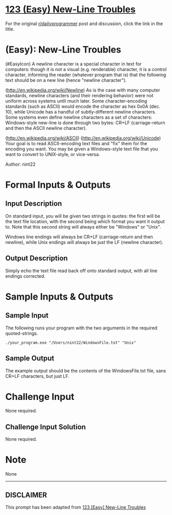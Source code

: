 # [123 (Easy) New-Line Troubles](https://www.reddit.com/r/dailyprogrammer/comments/1dbpm9/042913_challenge_123_easy_newline_troubles/)

For the original [r/dailyprogrammer](https://www.reddit.com/r/dailyprogrammer/) post and discussion, click the link in the title.

#  (Easy): New-Line Troubles
(#EasyIcon)
A newline character is a special character in text for computers: though it is not a visual (e.g. renderable) character, it is a control character, informing the reader (whatever program that is) that the following text should be on a new line (hence "newline character").

(http://en.wikipedia.org/wiki/Newline)
As is the case with many computer standards, newline characters (and their rendering behavior) were not uniform across systems until much later. Some character-encoding standards (such as ASCII) would encode the character as hex 0x0A (dec. 10), while Unicode has a handful of subtly-different newline characters. Some systems even define newline characters as a set of characters: Windows-style new-line is done through two bytes: CR+LF (carriage-return and then the ASCII newline character).

(http://en.wikipedia.org/wiki/ASCII)
(http://en.wikipedia.org/wiki/Unicode)
Your goal is to read ASCII-encoding text files and "fix" them for the encoding you want. You may be given a Windows-style text file that you want to convert to UNIX-style, or vice-versa.

Author: nint22

# Formal Inputs & Outputs
## Input Description
On standard input, you will be given two strings in quotes: the first will be the text file location, with the second being which format you want it output to. Note that this second string will always either be "Windows" or "Unix".

Windows line endings will always be CR+LF (carriage-return and then newline), while Unix endings will always be just the LF (newline character).

## Output Description
Simply echo the text file read back off onto standard output, with all line endings corrected.

# Sample Inputs & Outputs
## Sample Input
The following runs your program with the two arguments in the required quoted-strings.


```
./your_program.exe "/Users/nint22/WindowsFile.txt" "Unix"
```
## Sample Output
The example output should be the contents of the WindowsFile.txt file, sans CR+LF characters, but just LF.

# Challenge Input
None required.

## Challenge Input Solution
None required.

# Note
None


----
## **DISCLAIMER**
This prompt has been adapted from [123 [Easy] New-Line Troubles](https://www.reddit.com/r/dailyprogrammer/comments/1dbpm9/042913_challenge_123_easy_newline_troubles/
)
